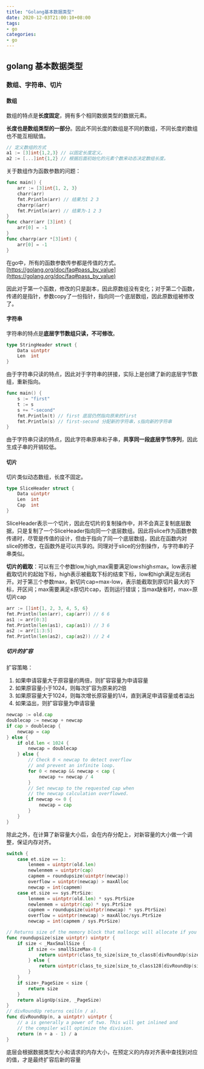 ```yaml
---
title: "Golang基本数据类型"
date: 2020-12-03T21:00:10+08:00
tags:
- go
categories: 
- go
---
```


## golang 基本数据类型

### 数组、字符串、切片

#### 数组

数组的特点是**长度固定**，拥有多个相同数据类型的数据元素。

**长度也是数组类型的一部分**。因此不同长度的数组是不同的数组，不同长度的数组也不能互相赋值。

<!--more-->

```go
// 定义数组的方式
a1 := [3]int{1,2,3} // 以固定长度定义。
a2 := [...]int{1,2} // 根据后面初始化的元素个数来动态决定数组长度。
```

关于数组作为函数参数的问题：

```go
func main() {
	arr := [3]int{1, 2, 3}
	charr(arr)
	fmt.Println(arr) // 结果为1 2 3 
	charrp(&arr)
	fmt.Println(arr) // 结果为-1 2 3
}
func charr(arr [3]int) {
	arr[0] = -1
}
func charrp(arr *[3]int) {
	arr[0] = -1
}
```

在go中，所有的函数参数传参都是传值的方式。[https://golang.org/doc/faq#pass_by_value](https://golang.org/doc/faq#pass_by_value)

因此对于第一个函数，修改的只是副本，因此原数组没有变化；对于第二个函数，传递的是指针，参数copy了一份指针，指向同一个底层数组，因此原数组被修改了。

#### 字符串

字符串的特点是**底层字节数组只读，不可修改**。

```go
type StringHeader struct {
	Data uintptr
	Len  int
}
```

由于字符串只读的特点，因此对于字符串的拼接，实际上是创建了新的底层字节数组，重新指向。

```go
func main() {
	s := "first"
	t := s
	s += "-second"
	fmt.Println(t) // first 底层仍然指向原来的first
	fmt.Println(s) // first-second 分配新的字符串，s指向新的字符串
}
```

由于字符串只读的特点，因此字符串原串和子串，**共享同一段底层字节序列**，因此生成子串的开销较低。

#### 切片

切片类似动态数组，长度不固定。

```go
type SliceHeader struct {
	Data uintptr
	Len  int
	Cap  int
}
```

SliceHeader表示一个切片，因此在切片的复制操作中，并不会真正复制底层数据，只是复制了一个SliceHeader指向同一个底层数组。因此将slice作为函数参数传递时，尽管是传值的设计，但由于指向了同一个底层数组，因此在函数内对slice的修改，在函数外是可以共享的。同理对于slice的分割操作，与字符串的子串类似。

**切片的截取**：可以有三个参数low,high,max需要满足low≤high≤max。low表示被截取切片的起始下标，high表示被截取下标的结束下标，low和high满足左闭右开。对于第三个参数max，新切片cap=max-low，表示能截取到原切片最大的下标，开区间；max需要满足≤原切片cap，否则运行错误；当max缺省时，max=原切片cap

```go
arr := []int{1, 2, 3, 4, 5, 6}
fmt.Println(len(arr), cap(arr)) // 6 6 
as1 := arr[0:3]
fmt.Println(len(as1), cap(as1)) // 3 6
as2 := arr[1:3:5]
fmt.Println(len(as2), cap(as2)) // 2 4
```

##### 切片的扩容

扩容策略：

1. 如果申请容量大于原容量的两倍，则扩容容量为申请容量
2. 如果原容量小于1024，则每次扩容为原来的2倍
3. 如果原容量大于1024，则每次增长原容量的1/4，直到满足申请容量或者溢出
4. 如果溢出，则扩容容量为申请容量

```go
newcap := old.cap
doublecap := newcap + newcap
if cap > doublecap {
    newcap = cap
} else {
    if old.len < 1024 {
        newcap = doublecap
    } else {
        // Check 0 < newcap to detect overflow
        // and prevent an infinite loop.
        for 0 < newcap && newcap < cap {
            newcap += newcap / 4
        }
        // Set newcap to the requested cap when
        // the newcap calculation overflowed.
        if newcap <= 0 {
            newcap = cap
        }
    }
}
```

除此之外，在计算了新容量大小后，会在内存分配上，对新容量的大小做一个调整，保证内存对齐。

```go
switch {
	case et.size == 1:
		lenmem = uintptr(old.len)
		newlenmem = uintptr(cap)
		capmem = roundupsize(uintptr(newcap))
		overflow = uintptr(newcap) > maxAlloc
		newcap = int(capmem)
	case et.size == sys.PtrSize:
		lenmem = uintptr(old.len) * sys.PtrSize
		newlenmem = uintptr(cap) * sys.PtrSize
		capmem = roundupsize(uintptr(newcap) * sys.PtrSize)
		overflow = uintptr(newcap) > maxAlloc/sys.PtrSize
		newcap = int(capmem / sys.PtrSize)
```



```go
// Returns size of the memory block that mallocgc will allocate if you ask for the size.
func roundupsize(size uintptr) uintptr {
	if size < _MaxSmallSize {
		if size <= smallSizeMax-8 {
			return uintptr(class_to_size[size_to_class8[divRoundUp(size, smallSizeDiv)]])
		} else {
			return uintptr(class_to_size[size_to_class128[divRoundUp(size-smallSizeMax, largeSizeDiv)]])
		}
	}
	if size+_PageSize < size {
		return size
	}
	return alignUp(size, _PageSize)
}
// divRoundUp returns ceil(n / a).
func divRoundUp(n, a uintptr) uintptr {
	// a is generally a power of two. This will get inlined and
	// the compiler will optimize the division.
	return (n + a - 1) / a
}
```

底层会根据数据类型大小和请求的内存大小，在预定义的内存对齐表中查找到对应的值，才是最终扩容后新的容量
